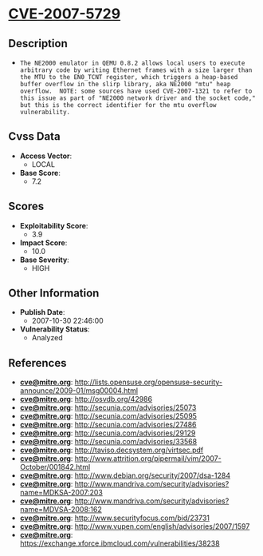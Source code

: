 
# [CVE-2007-5729](https://cve.mitre.org/cgi-bin/cvename.cgi?name=CVE-2007-5729)

## Description

- `The NE2000 emulator in QEMU 0.8.2 allows local users to execute arbitrary code by writing Ethernet frames with a size larger than the MTU to the EN0_TCNT register, which triggers a heap-based buffer overflow in the slirp library, aka NE2000 "mtu" heap overflow.  NOTE: some sources have used CVE-2007-1321 to refer to this issue as part of "NE2000 network driver and the socket code," but this is the correct identifier for the mtu overflow vulnerability.`

## Cvss Data

- **Access Vector**:
  - LOCAL
- **Base Score**:
  - 7.2

## Scores

- **Exploitability Score**:
  - 3.9
- **Impact Score**:
  - 10.0
- **Base Severity**:
  - HIGH

## Other Information

- **Publish Date**:
  - 2007-10-30 22:46:00
- **Vulnerability Status**:
  - Analyzed

## References

- **cve@mitre.org**: http://lists.opensuse.org/opensuse-security-announce/2009-01/msg00004.html
- **cve@mitre.org**: http://osvdb.org/42986
- **cve@mitre.org**: http://secunia.com/advisories/25073
- **cve@mitre.org**: http://secunia.com/advisories/25095
- **cve@mitre.org**: http://secunia.com/advisories/27486
- **cve@mitre.org**: http://secunia.com/advisories/29129
- **cve@mitre.org**: http://secunia.com/advisories/33568
- **cve@mitre.org**: http://taviso.decsystem.org/virtsec.pdf
- **cve@mitre.org**: http://www.attrition.org/pipermail/vim/2007-October/001842.html
- **cve@mitre.org**: http://www.debian.org/security/2007/dsa-1284
- **cve@mitre.org**: http://www.mandriva.com/security/advisories?name=MDKSA-2007:203
- **cve@mitre.org**: http://www.mandriva.com/security/advisories?name=MDVSA-2008:162
- **cve@mitre.org**: http://www.securityfocus.com/bid/23731
- **cve@mitre.org**: http://www.vupen.com/english/advisories/2007/1597
- **cve@mitre.org**: https://exchange.xforce.ibmcloud.com/vulnerabilities/38238

